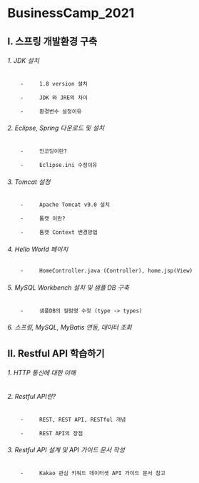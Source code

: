 # BusinessCamp_2021

## I.            스프링 개발환경 구축

######    1.    JDK 설치

        -     1.8 version 설치

        -     JDK 와 JRE의 차이

        -     환경변수 설정이유

######    2.    Eclipse, Spring 다운로드 및 설치

        -     인코딩이란?

        -     Eclipse.ini 수정이유

######    3.    Tomcat 설정

        -     Apache Tomcat v9.0 설치

        -     톰캣 이란?

        -     톰캣 Context 변경방법

######    4.    Hello World 페이지

        -     HomeController.java (Controller), home.jsp(View) 

######    5.    MySQL Workbench 설치 및 샘플 DB 구축

        -     샘플DB의 컬럼명 수정 (type -> types)

######    6.    스프링, MySQL, MyBatis 연동, 데이터 조회



## II.                Restful API 학습하기

######    1. HTTP 통신에 대한 이해

######    2. Restful API란?

        -     REST, REST API, RESTful 개념
              
        -     REST API의 장점

######    3. Restful API 설계 및 API 가이드 문서 작성

        -     Kakao 관심 키워드 데이터셋 API 가이드 문서 참고 
        


